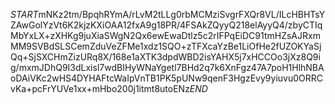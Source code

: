 $START$mNKz2tm/BpqhRYmA/rLvM2tLLg0rbMCMziSvgrFXQr8VL/ILcHBHTsYZAwGolYzVt6K2kjzKXiOAA12fxA9g18PR/4FSAkZQyyQ218elAyyQ4/zbyCTIqMbYxLX+zXHKg9juXiaSWgN2Qx6ewEwaDtlz5c2rIFPqEiDC91tmHZsAJRxmMM9SVBdSLSCemZduVeZFMe1xdz1SQO+zTFXcaYzBe1LiOfHe2fUZOKYaSjQq+SjSXCHmZizURq8X/168e1aXTK3dpdWBD2isYAHX5j7xHCCOo3jXz8Q9ig/mxmJDhQ9I3dLxisl7wdBIHyWNaYgetl7BHd2q7k6XnFgz47A7poH1HlhNBAoDAiVKc2wHS4DYHAFtcWaIpVnTB1PK5pUNw9qenF3HgzEvy9yiuvu0ORRCvKa+pcFrYUVe1xx+mHbo200j1itmt8utoENz$END$